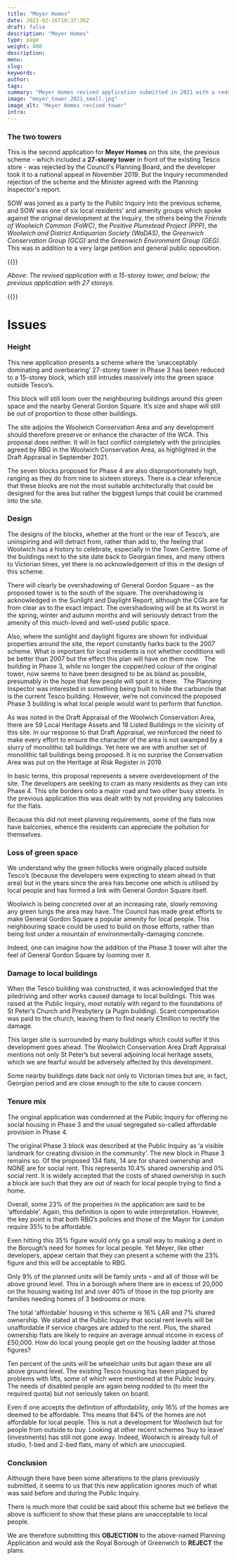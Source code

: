 ```yaml
---
title: "Meyer Homes"
date: 2022-02-16T10:37:36Z
draft: false
description: "Meyer Homes"
type: page
weight: 400
description: 
menu:
slug:
keywords:
author: 
tags: 
summary: "Meyer Homes revised application submitted in 2021 with a reduced tower height in General Gordon Square."
image: "meyer_tower_2021_small.jpg"
image_alt: "Meyer Homes revised tower"
intro:
---
```


### The two towers
This is the second application for **Meyer Homes** on this site, the previous scheme - which included a **27-storey tower** in front of the existing Tesco store - was rejected by the Council's Planning Board, and the developer took it to a national appeal in November 2019. But the Inquiry recommended rejection of the scheme and the Minister agreed with the Planning Inspector's report.  

SOW was joined as a party to the Public Inquiry into the previous scheme, and SOW was one of six local residents’ and amenity groups which spoke against the original development at the Inquiry, the others being the *Friends of Woolwich Common (FoWC)*, the *Positive Plumstead Project (PPP)*, the *Woolwich and District Antiquarian Society (WaDAS)*, the *Greenwich Conservation Group (GCG)* and the *Greenwich Environment Group (GEG)*. This was in addition to a very large petition and general public opposition.


{{<responsive-img img="/campaigns/meyer_tower_2021.jpg" text="Meyer Homes 15-storey tower projection from General Gordon Square" >}}

*Above: The revised application with a 15-storey tower, and below; the previous application with 27 storeys.*

{{<responsive-img img="/campaigns/meyer_tower_2019.jpg" text="Meyer Homes original 27-storey tower" >}}

# Issues
### Height
 This new application presents a scheme where the ‘unacceptably dominating and overbearing’ 27-storey tower in Phase 3 has been reduced to a 15-storey block, which still intrudes massively into the green space outside Tesco’s.
 
 This block will still loom over the neighbouring buildings around this green space and the nearby General Gordon Square. It’s size and shape will still be out of proportion to those other buildings. 
 
 The site adjoins the Woolwich Conservation Area and any development should therefore preserve or enhance the character of the WCA. This proposal does neither. It will in fact conflict completely with the principles agreed by RBG in the Woolwich Conservation Area, as highlighted in the Draft Appraisal in September 2021.
 
 The seven blocks proposed for Phase 4 are also disproportionately high, ranging as they do from nine to sixteen storeys. There is a clear inference that these blocks are not the most suitable architecturally that could be designed for the area but rather the biggest lumps that could be crammed into the site.


### Design
The designs of the blocks, whether at the front or the rear of Tesco’s, are uninspiring and will detract from, rather than add to, the feeling that Woolwich has a history to celebrate, especially in the Town Centre. Some of the buildings next to the site date back to Georgian times, and many others to Victorian times, yet there is no acknowledgement of this in the design of this scheme. 

There will clearly be overshadowing of General Gordon Square – as the proposed tower is to the south of the square. The overshadowing is acknowledged in the Sunlight and Daylight Report, although the CGIs are far from clear as to the exact impact. The overshadowing will be at its worst in the spring, winter and autumn months and will seriously detract from the amenity of this much-loved and well-used public space.

Also, where the sunlight and daylight figures are shown for individual properties around the site, the report constantly harks back to the 2007 scheme. What is important for local residents is not whether conditions will be better than 2007 but the effect this plan will have on them now.
 
The building in Phase 3, while no longer the copper/red colour of the original tower, now seems to have been designed to be as bland as possible, presumably in the hope that few people will spot it is there.
 
The Planning Inspector was interested in something being built to hide the carbuncle that is the current Tesco building. However, we’re not convinced the proposed Phase 3 building is what local people would want to perform that function.

As was noted in the Draft Appraisal of the Woolwich Conservation Area, there are 59 Local Heritage Assets and 18 Listed Buildings in the vicinity of this site. In our response to that Draft Appraisal, we reinforced the need to make every effort to ensure the character of the area is not swamped by a slurry of monolithic tall buildings. Yet here we are with another set of monolithic tall buildings being proposed. It is no surprise the Conservation Area was put on the Heritage at Risk Register in 2019.   

In basic terms, this proposal represents a severe overdevelopment of the site. The developers are seeking to cram as many residents as they can into Phase 4. This site borders onto a major road and two other busy streets. In the previous application this was dealt with by not providing any balconies for the flats.

Because this did not meet planning requirements, some of the flats now have balconies, whence the residents can appreciate the pollution for themselves.  

### Loss of green space
We understand why the green hillocks were originally placed outside Tesco’s (because the developers were expecting to steam ahead in that area) but in the years since the area has become one which is utilised by local people and has formed a link with General Gordon Square itself.

Woolwich is being concreted over at an increasing rate, slowly removing any green lungs the area may have. The Council has made great efforts to make General Gordon Square a popular amenity for local people. This neighbouring space could be used to build on those efforts, rather than being lost under a mountain of environmentally-damaging concrete.

Indeed, one can imagine how the addition of the Phase 3 tower will alter the feel of General Gordon Square by looming over it.

### Damage to local buildings
When the Tesco building was constructed, it was acknowledged that the piledriving and other works caused damage to local buildings. This was raised at the Public Inquiry, most notably with regard to the foundations of St Peter’s Church and Presbytery (a Pugin building). Scant compensation was paid to the church, leaving them to find nearly £1million to rectify the damage.

This larger site is surrounded by many buildings which could suffer if this development goes ahead. The Woolwich Conservation Area Draft Appraisal mentions not only St Peter’s but several adjoining local heritage assets, which we are fearful would be adversely affected by this development.

Some nearby buildings date back not only to Victorian times but are, in fact, Georgian period and are close enough to the site to cause concern.

### Tenure mix
The original application was condemned at the Public Inquiry for offering no social housing in Phase 3 and the usual segregated so-called affordable provision in Phase 4.

The original Phase 3 block was described at the Public Inquiry as ‘a visible landmark for creating division in the community’. The new block in Phase 3 remains so. Of the proposed 134 flats, 14 are for shared ownership and NONE are for social rent. This represents 10.4% shared ownership and 0% social rent. It is widely accepted that the costs of shared ownership in such a block are such that they are out of reach for local people trying to find a home.

Overall, some 23% of the properties in the application are said to be ‘affordable’. Again, this definition is open to wide interpretation. However, the key point is that both RBG’s policies and those of the Mayor for London require 35% to be affordable.

Even hitting this 35% figure would only go a small way to making a dent in the Borough’s need for homes for local people. Yet Meyer, like other developers, appear certain that they can present a scheme with the 23% figure and this will be acceptable to RBG.

Only 9% of the planned units will be family units – and all of those will be above ground level. This in a borough where there are in excess of 20,000 on the housing waiting list and over 40% of those in the top priority are families needing homes of 3 bedrooms or more.

The total ‘affordable’ housing in this scheme is 16% LAR and 7% shared ownership. We stated at the Public Inquiry that social rent levels will be unaffordable if service charges are added to the rent. Plus, the shared ownership flats are likely to require an average annual income in excess of £50,000. How do local young people get on the housing ladder at those figures?

Ten percent of the units will be wheelchair units but again these are all above ground level. The existing Tesco housing has been plagued by problems with lifts, some of which were mentioned at the Public Inquiry. The needs of disabled people are again being nodded to (to meet the required quota) but not seriously taken on board.

Even if one accepts the definition of affordability, only 16% of the homes are deemed to be affordable. This means that 84% of the homes are not affordable for local people. This is not a development for Woolwich but for people from outside to buy. Looking at other recent schemes ‘buy to leave’ (investments) has still not gone away. Indeed, Woolwich is already full of studio, 1-bed and 2-bed flats, many of which are unoccupied. 

### Conclusion
Although there have been some alterations to the plans previously submitted, it seems to us that this new application ignores much of what was said before and during the Public Inquiry.

There is much more that could be said about this scheme but we believe the above is sufficient to show that these plans are unacceptable to local people.

We are therefore submitting this **OBJECTION** to the above-named Planning Application and would ask the Royal Borough of Greenwich to **REJECT** the plans.
